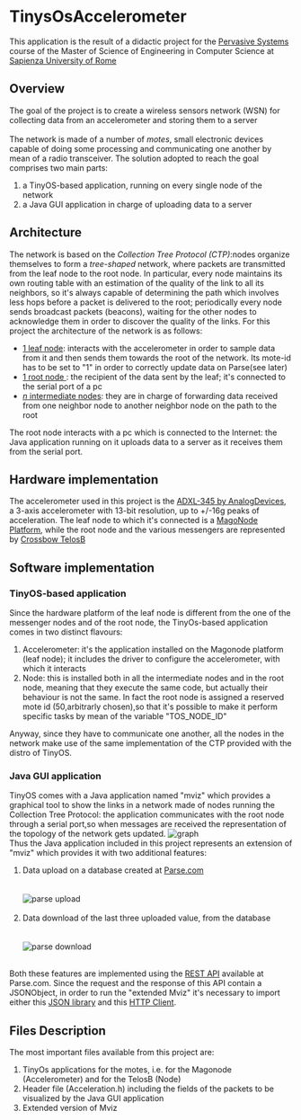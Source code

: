 # TinysOsAccelerometer
 <p>
 This application is the result of a didactic project for the 
 <a href="http://ru1.cti.gr/~ichatz/index.php/Site/PervasiveSystems">
 Pervasive Systems</a> course of the Master of Science of
 Engineering in Computer Science at <a href="http://cclii.dis.uniroma1.it/?q=it/msecs">Sapienza University of Rome</a></p>
 
 <h2>Overview</h2>
 <p>The goal of the project is to create a wireless sensors network (WSN) for collecting data from an accelerometer and storing them to a server<br><br>
 The network is made of a number of <i>motes</i>, small electronic devices capable of doing some processing and communicating one another by mean of a radio transceiver.
 The solution adopted to reach the goal comprises two main parts:
 <ol type="1">
 <li> a TinyOS-based application, running on every single node of the network
 <li> a Java GUI application in charge of uploading data to a server
 </ol>  
 </p>
 <h2>Architecture</h2>
 <p> The network is based on the <i>Collection Tree Protocol (CTP)</i>:nodes organize themselves to form a <i>tree-shaped</i> network, where packets are transmitted from the leaf node to the root node. In particular, every node maintains its own routing table
 with an estimation of the quality of the link to all its neighbors, so it's always capable of determining the path which involves less hops before a packet is delivered to the root;
 periodically every node sends broadcast packets (beacons), waiting for the other nodes to acknowledge them in order to discover the quality of the links.
 For this project the architecture of the network is as follows: 
 <ul>
 <li> <u>1 leaf node</u>: interacts with the accelerometer in order to sample data from it and then sends them towards the root of the network. Its mote-id has to be set to "1" in order to correctly update data on Parse(see later)</li> 
 <li> <u>1 root node </u>: the recipient of the data sent by the leaf; it's connected to the serial port of a pc</li>
 <li> <u><i>n</i> intermediate nodes</u>: they are in charge of forwarding data received from one neighbor node to another neighbor node on the path to the root</li>
 </ul>
 The root node interacts with a pc which is connected to the Internet: the Java application running on it uploads data to a server as it receives them from the serial port.
 </p>
 <h2>Hardware implementation</h2>
 <p>
 The accelerometer used in this project is the <a href="http://www.analog.com/en/products/mems/mems-accelerometers/adxl345.html#product-overview">ADXL-345 by AnalogDevices</a>, a 3-axis accelerometer with 13-bit resolution, up to +/-16g peaks of acceleration. 
 The leaf node to which it's connected is a <a href="http://www.wsense.it/?p=158">MagoNode Platform</a>, while the root node and the various messengers are represented by <a href="https://www.google.it/url?sa=t&rct=j&q=&esrc=s&source=web&cd=1&cad=rja&uact=8&ved=0CCEQFjAAahUKEwjEtLLIz4vIAhVI_nIKHcQuBMI&url=http%3A%2F%2Fwww.willow.co.uk%2FTelosB_Datasheet.pdf&usg=AFQjCNEdsZ8RCsxFTT5e4otj-0cxDVyjfA&sig2=aCFXqqXgc4FxPS4z-ZtR3w">Crossbow TelosB</a>   
 </p>
 <h2>Software implementation</h2>
 <h3>TinyOS-based application</h3>
 <p>Since the hardware platform of the leaf node is different from the one of the messenger nodes and of the root node, the TinyOs-based application comes in two distinct flavours:
 <ol type="1">
 <li>Accelerometer: it's the application installed on the Magonode platform (leaf node); it includes the driver to configure the accelerometer, with which it interacts</li>
 <li>Node: this is installed both in all the intermediate nodes and in the root node, meaning that they execute the same code, but actually their behaviour is not the same.
 In fact the root node is assigned a reserved mote id (50,arbitrarly chosen),so that it's possible to make it perform specific tasks by mean of the variable "TOS_NODE_ID"</li>
 </ol>
 Anyway, since they have to communicate one another, all the nodes in the network make use of the same implementation of the CTP provided with the distro of TinyOS.
 </p>
 <h3>Java GUI application</h3>
 <p>
 TinyOS comes with a Java application named "mviz" which provides a graphical tool to show the links in a network made of nodes running the Collection Tree Protocol:
 the application communicates with the root node through a serial port,so when messages are received the representation of the topology of the network gets updated.
 <img src="https://github.com/kimi1490/TinysOsAccelerometer/blob/master/Images/graph.jpg" alt="graph">
 <br>
 Thus the Java application included in this project represents an extension of "mviz" which provides it with two additional features:
 <ol type="1">
 <li>Data upload on a database created at <a href="www.parse.com">Parse.com</a></li>
 <br><br>
 <img src="https://github.com/kimi1490/TinysOsAccelerometer/blob/master/Images/parse.jpg" alt="parse upload">
 <br><br>
 <li>Data download of the last three uploaded value, from the database</li>
 <br><br>
 <img src="https://github.com/kimi1490/TinysOsAccelerometer/blob/master/Images/download.jpg" alt="parse download">
 <br><br>
 </ol>
 Both these features are implemented using the <a href="https://www.parse.com/docs/rest/guide">REST API</a> available at Parse.com. Since the request
 and the response of this API contain a JSONObject, in order to run the "extended Mviz" it's necessary to import either this <a href="http://www.json.org/">JSON library</a>
 and this <a href="http://hc.apache.org/httpclient-3.x/">HTTP Client</a>. 
 </p>
 <h2>Files Description</h2>
 <p>
 The most important files available from this project are:
 <ol>
 <li>TinyOs applications for the motes, i.e. for the Magonode (Accelerometer) and for the TelosB (Node)</li>
 <li>Header file (Acceleration.h) including the fields of the packets to be visualized by the Java GUI application </li>
 <li>Extended version of Mviz</li>
 </ol>
 </p>
  
 
 

